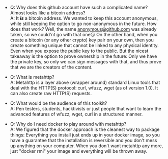 - Q: Why does this github account have such a complicated name? Almost looks like a bitcoin address?  
  A: It ***is*** a bitcoin address. We wanted to keep this account anonymous, while still keeping the option to go non-anonymous in the future.
     How does that work? Well, the name anonymous@github.com was already taken, so we could'nt go with that one:smirk:  On the other hand, when you create a bitcoin (or any other crypto) key pair on your own, then you create something unique that cannot be linked to any physical identity. Even when you expose the public key to the public. But the nicest takeaway is the option to prove ownership in the future: Only we have the private key, so only we can sign messages with that, and thus prove that we are the creators of the content.
 
- Q: What is metahttp?  
  A: Metahttp is a layer above (wrapper around) standard Linux tools that deal with the HTTP(S) protocol: curl, wfuzz, wget (as of version 1.0). It can also create raw HTTP(S) requests.

- Q: What would be the audience of this toolkit?  
  A: Pen testers, students, hacktivists or just people that want to learn the advanced features of wfuzz, wget, curl in a structured manner.

- Q: Why do I need docker to play around with metahttp?  
  A: We figured that the docker approach is the cleanest way to package things: Everything you install just ends up in your docker image, so you have a guarantee that the installation is reversible and you don't mess up anything on your computer. When you don't want metahttp any more, just "docker rmi" your image and everything will be thrown away.


